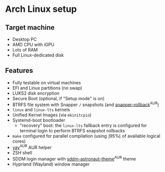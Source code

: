 # Arch Linux setup

## Target machine

- Desktop PC
- AMD CPU with iGPU
- Lots of RAM
- Full Linux-dedicated disk

## Features

- Fully testable on virtual machines
- EFI and Linux partitions (no swap)
- LUKS2 disk encryption
- Secure Boot (optional, if "Setup mode" is on)
- BTRFS file system with Snapper `/` snapshots (and [snapper-rollback](https://aur.archlinux.org/packages/snapper-rollback)<sup>AUR</sup>)
- `linux` and `linux-lts` kernels
- Unified Kernel Images (via `mkinitcpio`)
- Systemd-boot bootloader
  - "recovery" boot: the `linux-lts` fallback entry is configured for terminal login to perform BTRFS snapshot rollbacks
- `make` configured for parallel compilation (using ⌋95%⌊ of available logical cores)
- [yay](https://aur.archlinux.org/packages/yay)<sup>AUR</sup> AUR helper
- ZSH shell
- SDDM login manager with [sddm-astronaut-theme](https://aur.archlinux.org/packages/sddm-astronaut-theme)<sup>AUR</sup> theme
- Hyprland (Wayland) window manager

